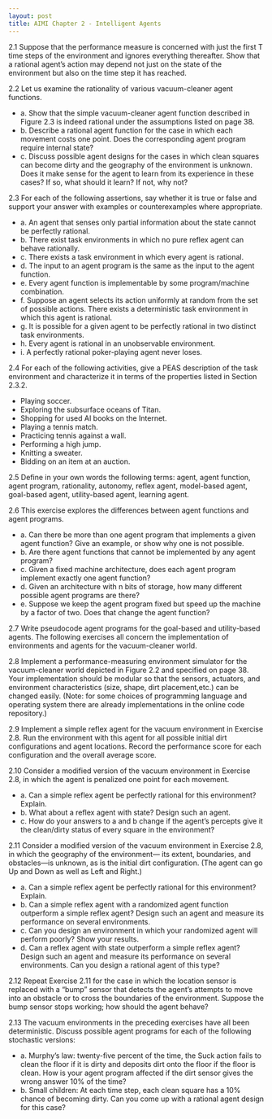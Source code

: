 ```yaml
---
layout: post
title: AIMI Chapter 2 - Intelligent Agents
---
```


2.1 Suppose that the performance measure is concerned with just the first T time steps of
the environment and ignores everything thereafter. Show that a rational agent’s action may
depend not just on the state of the environment but also on the time step it has reached.

2.2 Let us examine the rationality of various vacuum-cleaner agent functions.
* a. Show that the simple vacuum-cleaner agent function described in Figure 2.3 is indeed
	 rational under the assumptions listed on page 38.
* b. Describe a rational agent function for the case in which each movement costs one point.
	 Does the corresponding agent program require internal state?
* c. Discuss possible agent designs for the cases in which clean squares can become dirty
	 and the geography of the environment is unknown. Does it make sense for the agent to
	 learn from its experience in these cases? If so, what should it learn? If not, why not?

2.3 For each of the following assertions, say whether it is true or false and support your
	answer with examples or counterexamples where appropriate.
* a. An agent that senses only partial information about the state cannot be perfectly rational.
* b. There exist task environments in which no pure reflex agent can behave rationally.
* c. There exists a task environment in which every agent is rational.
* d. The input to an agent program is the same as the input to the agent function.
* e. Every agent function is implementable by some program/machine combination.
* f. Suppose an agent selects its action uniformly at random from the set of possible actions.
	 There exists a deterministic task environment in which this agent is rational.
* g. It is possible for a given agent to be perfectly rational in two distinct task environments.
* h. Every agent is rational in an unobservable environment.
* i. A perfectly rational poker-playing agent never loses.

2.4 For each of the following activities, give a PEAS description of the task environment
and characterize it in terms of the properties listed in Section 2.3.2.
* Playing soccer.
* Exploring the subsurface oceans of Titan.
* Shopping for used AI books on the Internet.
* Playing a tennis match.
* Practicing tennis against a wall.
* Performing a high jump.
* Knitting a sweater.
* Bidding on an item at an auction.

2.5 Define in your own words the following terms: agent, agent function, agent program, rationality, 
	autonomy, reflex agent, model-based agent, goal-based agent, utility-based agent, learning agent.

2.6 This exercise explores the differences between agent functions and agent programs.
* a. Can there be more than one agent program that implements a given agent function? Give an example, or show why one is not possible.
* b. Are there agent functions that cannot be implemented by any agent program?
* c. Given a fixed machine architecture, does each agent program implement exactly one agent function?
* d. Given an architecture with n bits of storage, how many different possible agent programs are there?
* e. Suppose we keep the agent program fixed but speed up the machine by a factor of two. Does that change the agent function?

2.7 Write pseudocode agent programs for the goal-based and utility-based agents.
The following exercises all concern the implementation of environments and agents for the
vacuum-cleaner world.

2.8 Implement a performance-measuring environment simulator for the vacuum-cleaner world depicted in Figure 2.2 and specified on page 38. 
	Your implementation should be modular so that the sensors, actuators, and environment characteristics (size, shape, dirt placement,etc.) 
	can be changed easily. (Note: for some choices of programming language and operating system there are already implementations in the online code repository.)
	
2.9 Implement a simple reflex agent for the vacuum environment in Exercise 2.8. Run the
	environment with this agent for all possible initial dirt configurations and agent locations.
	Record the performance score for each configuration and the overall average score.

2.10 Consider a modified version of the vacuum environment in Exercise 2.8, in which the
	 agent is penalized one point for each movement.
* a. Can a simple reflex agent be perfectly rational for this environment? Explain.
* b. What about a reflex agent with state? Design such an agent.
* c. How do your answers to a and b change if the agent’s percepts give it the clean/dirty status of every square in the environment?

2.11 Consider a modified version of the vacuum environment in Exercise 2.8, in which the geography of the environment—
	 its extent, boundaries, and obstacles—is unknown, as is the initial dirt configuration. (The agent can go Up and Down as well as Left and Right.)
* a. Can a simple reflex agent be perfectly rational for this environment? Explain.
* b. Can a simple reflex agent with a randomized agent function outperform a simple reflex agent? Design such an agent and measure its performance on several environments.
* c. Can you design an environment in which your randomized agent will perform poorly? Show your results.
* d. Can a reflex agent with state outperform a simple reflex agent? Design such an agent and measure its performance on several environments. 
	 Can you design a rational agent of this type?
	 
2.12 Repeat Exercise 2.11 for the case in which the location sensor is replaced with a “bump” sensor that detects the agent’s 
	 attempts to move into an obstacle or to cross the boundaries of the environment. Suppose the bump sensor stops working; how should the agent behave?

2.13 The vacuum environments in the preceding exercises have all been deterministic. Discuss possible agent programs for each of the following stochastic versions:
* a. Murphy’s law: twenty-five percent of the time, the Suck action fails to clean the floor if it is dirty and deposits dirt onto the floor if the floor is clean. 
	 How is your agent program affected if the dirt sensor gives the wrong answer 10% of the time?
* b. Small children: At each time step, each clean square has a 10% chance of becoming dirty. Can you come up with a rational agent design for this case?
